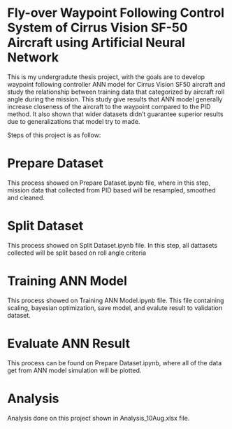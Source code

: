 # Fly-over Waypoint Following Control System of Cirrus Vision SF-50 Aircraft using Artificial Neural Network

This is my undergradute thesis project, with the goals are to develop waypoint following controller ANN model for Cirrus Vision SF50 aircraft and study the relationship between training data that categorized by aircraft roll angle during the mission. This study give results that ANN model generally increase closeness of the aircraft to the waypoint compared to the PID method. It also shown that wider datasets didn’t guarantee superior results due to generalizations that model try to made.

Steps of this project is as follow: 

# Prepare Dataset
This process showed on Prepare Dataset.ipynb file, where in this step, mission data that collected from PID based will be resampled, smoothed and cleaned. 

# Split Dataset
This process showed on Split Dataset.ipynb file. In this step, all dattasets collected will be split based on roll angle criteria

# Training ANN Model
This process showed on Training ANN Model.ipynb file. This file containing scaling, bayesian optimization, save model, and evalute result to validation dataset. 

# Evaluate ANN Result
This process can be found on Prepare Dataset.ipynb, where all of the data get from ANN model simulation will be plotted.

# Analysis
Analysis done on this project shown in Analysis_10Aug.xlsx file. 

